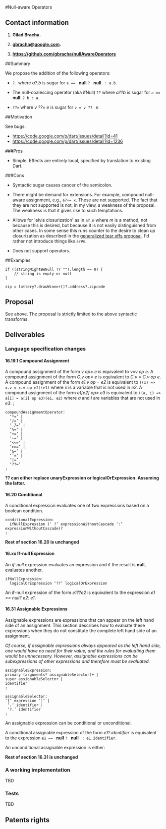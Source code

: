 #Null-aware Operators

## Contact information

1. **Gilad Bracha.** 

2. **gbracha@google.com.** 

3. **https://github.com/gbracha/nullAwareOperators** 



##Summary 


We propose the addition of the following operators:

* `?.` where *a?.b* is sugar for `a == ` **null** `? ` **null** ` : a.b`.

* The null-coalescing operator (aka ifNull) `??` where *a??b* is sugar for `a == ` **null**` ? b : a`.

* `??=` where *v ??= e* is sugar for `v = v ?? ` *e*.

##Motivation

See bugs:

* https://code.google.com/p/dart/issues/detail?id=41
* https://code.google.com/p/dart/issues/detail?id=1236



###Pros

* Simple. Effects are entirely local, specified by translation to existing Dart.

###Cons

* Syntactic sugar causes cancer of the semicolon.

* There might be demand for extensions. For example, compound null-aware assignment, e.g.,  `a?+= x`. These are not supported. The fact that they are not supported is not, in my view, a weakness of the proposal. The weakness is that it gives rise to such temptations.

* Allows for 'elvis closurization' as in `a?.m` where *m* is a method, not because this is desired, but because it is not easily distinguished from other cases. In some sense this runs counter to the desire to clean up closurization as described in the [generalized tear offs proposal](https://github.com/gbracha/generalizedTearOffs).  I'd rather not introduce things like `a?#m`.

* Does not support operators.


##Examples

```
if ((stringMightBeNull ?? "").length == 0) {
    // string is empty or null
}
```

`zip = lottery?.drawWinner()?.address?.zipcode`


## Proposal

See above. The proposal is strictly limited to the above syntactic transforms. 




## Deliverables


### Language specification changes




#### 16.19.1 Compound Assignment

A compound assignment of the form *v op= e* is equivalent to *v=v op e*. A compound assignment of the form *C.v op= e* is equivalent to *C.v = C.v op e*. A compound assignment of the form *e1.v op = e2* is equivalent to `((x) => x.v = x.v op e2)(e1)` where *x* is a variable that is not used in *e2*. A compound assignment of the form *e1[e2] op= e3* is equivalent to `((a, i) => a[i] = a[i] op e3)(e1, e2)` where *a* and *i* are variables that are not used in *e3*.
;


```
compoundAssignmentOperator:
  ‘*=’ | 
  ‘/=’ | 
  ‘ ̃/=’ | 
  ‘%=’ | 
  ‘+=’ | 
  ‘-=’ | 
  ‘<<=’ | 
  ‘>>=’ | 
  ‘&=’ | 
  ‘ˆ=’ | 
  ‘|=’
  ‘??=’
;
``` 

**?? can either replace unaryExpression or logicalOrExpression. Assuming the latter.**

#### 16.20 Conditional

A conditional expression evaluates one of two expressions based on a boolean condition.

```
conditionalExpression:
  ifNullExpression (‘ ?’ expressionWithoutCascade ‘:’ expressionWithoutCascade)?
;
```
**Rest of section 16.20 is unchanged**


#### 16.xx If-**null** Expression

An *if-null* expression evaluates an expression and if the result is **null**, evaluates another.

```
ifNullExpression:
  logicalOrExpression ‘??’ logicalOrExpression
```

An if-null expression of the form *e1??e2* is equivalent to the expression *e1 == null? e2: e1*.

#### 16.31 Assignable Expressions

Assignable expressions are expressions that can appear on the left hand side of an assignment. This section describes how to evaluate these expressions when they do not constitute the complete left hand side of an assignment.

*Of course, if assignable expressions always appeared as the left hand side, one would have no need for their value, and the rules for evaluating them would be unnecessary. However, assignable expressions can be subexpressions of other expressions and therefore must be evaluated.*

```
assignableExpression:
primary (arguments* assignableSelector)+ | 
super assignableSelector |
identifier
;

assignableSelector:
‘[’ expression ‘]’ |
 ‘.’ identifier |
 ‘?.’ identifier 
;
```
An assignable expression can be conditional or unconditional. 

A conditional assignable expression of the form *e1?.identifier* is equivalent to the expression 
`e1 == ` **null** `? ` **null** ` : e1.identifier`.

An unconditional assignable expression is either:

**Rest of section 16.31 is unchanged**

### A working implementation

TBD

### Tests

TBD

## Patents rights

[tex]: http://www.latex-project.org/
[language spec]: https://www.dartlang.org/docs/spec/
[dart standard]: http://www.ecma-international.org/publications/standards/Ecma-408.htm
[rfpp]: http://www.ecma-international.org/memento/TC52%20policy/Ecma%20Experimental%20TC52%20Royalty-Free%20Patent%20Policy.pdf
[external contributer form]: http://www.ecma-international.org/memento/TC52%20policy/Contribution%20form%20to%20TC52%20Royalty%20Free%20Task%20Group%20as%20a%20non-member.pdf
